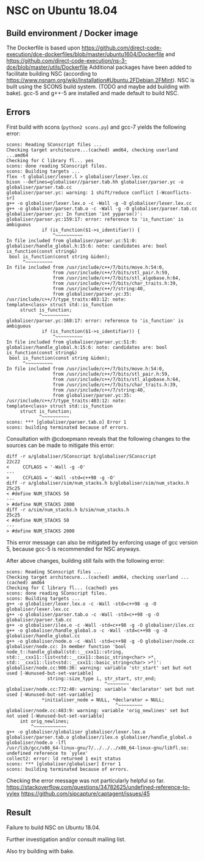 # NSC on Ubuntu 18.04
## Build environment / Docker image
The Dockerfile is based upon https://github.com/direct-code-execution/dce-dockerfiles/blob/master/ubuntu1604/Dockerfile and https://github.com/direct-code-execution/ns-3-dce/blob/master/utils/Dockerfile 
Additional packages have been added to facilitate building NSC (according to https://www.nsnam.org/wiki/Installation#Ubuntu.2FDebian.2FMint). NSC is built using the SCONS build system. (TODO and maybe add building with bake). gcc-5 and g++-5 are installed and made default to build NSC.

## Errors
First build with scons (`python2 scons.py`) and gcc-7 yields the following error:

```
scons: Reading SConscript files ...
Checking target architecure...(cached) amd64, checking userland ...amd64
Checking for C library fl... yes
scons: done reading SConscript files.
scons: Building targets ...
flex -t globaliser/lexer.l > globaliser/lexer.lex.cc
bison --defines=globaliser//parser.tab.hh globaliser/parser.yc -o globaliser/parser.tab.cc
globaliser/parser.yc: warning: 1 shift/reduce conflict [-Wconflicts-sr]
g++ -o globaliser/lexer.lex.o -c -Wall -g -O globaliser/lexer.lex.cc
g++ -o globaliser/parser.tab.o -c -Wall -g -O globaliser/parser.tab.cc
globaliser/parser.yc: In function 'int yyparse()':
globaliser/parser.yc:159:17: error: reference to 'is_function' is ambiguous
             if (is_function($1->s_identifier)) {
                 ^~~~~~~~~~~
In file included from globaliser/parser.yc:51:0:
globaliser/handle_global.h:15:6: note: candidates are: bool is_function(const string&)
 bool is_function(const string &iden);
      ^~~~~~~~~~~
In file included from /usr/include/c++/7/bits/move.h:54:0,
                 from /usr/include/c++/7/bits/stl_pair.h:59,
                 from /usr/include/c++/7/bits/stl_algobase.h:64,
                 from /usr/include/c++/7/bits/char_traits.h:39,
                 from /usr/include/c++/7/string:40,
                 from globaliser/parser.yc:35:
/usr/include/c++/7/type_traits:403:12: note:                 template<class> struct std::is_function
     struct is_function;
            ^~~~~~~~~~~
globaliser/parser.yc:168:17: error: reference to 'is_function' is ambiguous
             if (is_function($1->s_identifier)) {
                 ^~~~~~~~~~~
In file included from globaliser/parser.yc:51:0:
globaliser/handle_global.h:15:6: note: candidates are: bool is_function(const string&)
 bool is_function(const string &iden);
      ^~~~~~~~~~~
In file included from /usr/include/c++/7/bits/move.h:54:0,
                 from /usr/include/c++/7/bits/stl_pair.h:59,
                 from /usr/include/c++/7/bits/stl_algobase.h:64,
                 from /usr/include/c++/7/bits/char_traits.h:39,
                 from /usr/include/c++/7/string:40,
                 from globaliser/parser.yc:35:
/usr/include/c++/7/type_traits:403:12: note:                 template<class> struct std::is_function
     struct is_function;
            ^~~~~~~~~~~
scons: *** [globaliser/parser.tab.o] Error 1
scons: building terminated because of errors.
```

Consultation with @cdoepmann reveals that the following changes to the sources can be made to mitigate this error:
```
diff -r a/globaliser/SConscript b/globaliser/SConscript
22c22
<     CCFLAGS = '-Wall -g -O'
---
>     CCFLAGS = '-Wall -std=c++98 -g -O'
diff -r a/globaliser/sim/num_stacks.h b/globaliser/sim/num_stacks.h
25c25
< #define NUM_STACKS 50
---
> #define NUM_STACKS 2000
diff -r a/sim/num_stacks.h b/sim/num_stacks.h
25c25
< #define NUM_STACKS 50
---
> #define NUM_STACKS 2000

```
This error message can also be mitigated by enforcing usage of gcc version 5, because gcc-5 is recommended for NSC anyways.

After above changes, building still fails with the following error:
```
scons: Reading SConscript files ...
Checking target architecure...(cached) amd64, checking userland ...(cached) amd64
Checking for C library fl... (cached) yes
scons: done reading SConscript files.
scons: Building targets ...
g++ -o globaliser/lexer.lex.o -c -Wall -std=c++98 -g -O globaliser/lexer.lex.cc
g++ -o globaliser/parser.tab.o -c -Wall -std=c++98 -g -O globaliser/parser.tab.cc
g++ -o globaliser/ilex.o -c -Wall -std=c++98 -g -O globaliser/ilex.cc
g++ -o globaliser/handle_global.o -c -Wall -std=c++98 -g -O globaliser/handle_global.cc
g++ -o globaliser/node.o -c -Wall -std=c++98 -g -O globaliser/node.cc
globaliser/node.cc: In member function 'bool node_t::handle_global(std::__cxx11::string, std::__cxx11::list<std::__cxx11::basic_string<char> >*, std::__cxx11::list<std::__cxx11::basic_string<char> >*)':
globaliser/node.cc:906:36: warning: variable 'str_start' set but not used [-Wunused-but-set-variable]
               string::size_type i, str_start, str_end;
                                    ^~~~~~~~~
globaliser/node.cc:772:40: warning: variable 'declarator' set but not used [-Wunused-but-set-variable]
             *initialiser_node = NULL, *declarator = NULL;
                                        ^~~~~~~~~~
globaliser/node.cc:483:9: warning: variable 'orig_newlines' set but not used [-Wunused-but-set-variable]
     int orig_newlines;
         ^~~~~~~~~~~~~
g++ -o globaliser/globaliser globaliser/lexer.lex.o globaliser/parser.tab.o globaliser/ilex.o globaliser/handle_global.o globaliser/node.o -lfl
/usr/lib/gcc/x86_64-linux-gnu/7/../../../x86_64-linux-gnu/libfl.so: undefined reference to `yylex'
collect2: error: ld returned 1 exit status
scons: *** [globaliser/globaliser] Error 1
scons: building terminated because of errors. 
```
Checking the error message was not particularly helpful so far.
https://stackoverflow.com/questions/34782625/undefined-reference-to-yylex
https://github.com/sipcapture/captagent/issues/45

## Result
Failure to build NSC on Ubuntu 18.04.

Further investigation and/or consult mailing list.

Also try building with bake.